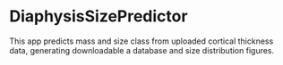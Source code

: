 # DiaphysisSizePredictor
This app predicts mass and size class from uploaded cortical thickness data, generating downloadable a database and size distribution figures.
